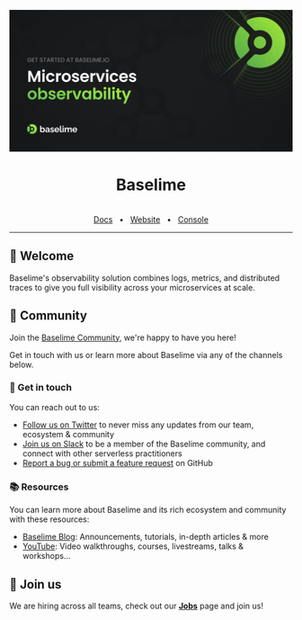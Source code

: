 ![Baselime](https://raw.githubusercontent.com/baselime/.github/main/profile/github_cover.png)

<div align="center">
  <h1>Baselime</h1>

  <br />
  <a href="https://docs.baselime.io">Docs</a>
  <span>&nbsp;&nbsp;•&nbsp;&nbsp;</span>
  <a href="https://baselime.io/">Website</a>
  <span>&nbsp;&nbsp;•&nbsp;&nbsp;</span>
  <a href="https://console.baselime.io">Console</a>
  <br />
  <hr />
</div>

## 👋 Welcome

Baselime's observability solution combines logs, metrics, and distributed traces to give you full visibility across your microservices at scale.


## 💚 Community

Join the [Baselime Community](https://join.slack.com/t/baselimecommunity/shared_invite/zt-1eu7l0ag1-wxYXQV6Fr_aiB3ZPm3LhDQ), we're happy to have you here! 

Get in touch with us or learn more about Baselime via any of the channels below.

### 💌 Get in touch

You can reach out to us:

- [Follow us on Twitter](https://twitter.com/baselimehq) to never miss any updates from our team, ecosystem & community
- [Join us on Slack](https://join.slack.com/t/baselimecommunity/shared_invite/zt-1eu7l0ag1-wxYXQV6Fr_aiB3ZPm3LhDQ) to be a member of the Baselime community, and connect with other serverless practitioners
- [Report a bug or submit a feature request](https://github.com/baselime/cli/issues) on GitHub


### 📚 Resources

You can learn more about Baselime and its rich ecosystem and community with these resources:

- [Baselime Blog](https://baselime.io/blog): Announcements, tutorials, in-depth articles & more
- [YouTube](https://www.youtube.com/@baselimedev): Video walkthroughs, courses, livestreams, talks & workshops... 


## 🤝 Join us

We are hiring across all teams, check out our [**Jobs**](https://baselime.notion.site/Baselime-Careers-c83ec59a57114a98bee1ae927afad421) page and join us!



